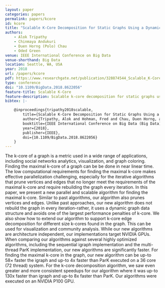 ```yaml
---
layout: paper
categories: papers
permalink: papers/kcore
id: kcore
title: "Scalable K-Core Decomposition for Static Graphs Using a Dynamic Graph Data Structure"
authors:
    - Alok Tripathy
    - Chinmaya Andukuri
    - Duen Horng (Polo) Chau
    - Oded Green
venue: IEEE International Conference on Big Data
venue-shorthand: Big Data
location: Seattle, WA, USA
year: 2018
url: /papers/kcore
pdf: https://www.researchgate.net/publication/328874544_Scalable_K-Core_Decomposition_for_Static_Graphs_Using_a_Dynamic_Graph_Data_Structure
type: conference
doi: "10.1109/BigData.2018.8622056"
feature-title: Scalable K-Core
feature-description: Scalable k-core decomposition for static graphs using a dynamic graph data structure
bibtex: |-

    @inproceedings{tripathy2018scalable,
        title={Scalable K-Core Decomposition for Static Graphs Using a Dynamic Graph Data Structure},
        author={Tripathy, Alok and Hohman, Fred and Chau, Duen Horng, and Green, Oded},
        booktitle={IEEE International Conference on Big Data (Big Data)},
        year={2018},
        publisher={IEEE},
        doi={10.1109/BigData.2018.8622056}
    }
---
```


The k-core of a graph is a metric used in a wide range of applications, including social networks analytics, visualization, and graph coloring.
Finding the maximal k-core of a graph can be be done in near linear time.
The low computational requirements for finding the maximal k-core makes effective parallelization challenging, especially for the iterative algorithms that prune vertices and edges that no longer meet the requirements of the maximal k-core and require rebuilding the graph every iteration.
In this paper, we present a new parallel and scalable algorithm for finding the maximal k-core.
Similar to past algorithms, our algorithm also prunes vertices and edges.
Unlike past approaches, our new algorithm does not rebuild the graph in every iteration-rather, it uses a dynamic graph data structure and avoids one of the largest performance penalties of k-core.
We also show how to extend our algorithm to support k-core edge decomposition for different size k-cores found in the graph.
This can be used for visualization and community analysis.
While our new algorithms are architecture independent, our implementations target NVIDIA GPUs.
When comparing our algorithms against several highly optimized algorithms, including the sequential igraph implementation and the multi-thread ParK implementation, our new algorithms are significantly faster.
For finding the maximal k-core in the graph, our new algorithm can be up-to 58× faster the igraph and up-to 4x faster than ParK executed on a 36 core (72 thread) system.
For the k-core decomposition algorithm, we saw even greater and more consistent speedups for our algorithm where it was up-to 130x faster than igraph and up-to 8x faster than ParK.
Our algorithms were executed on an NVIDIA P100 GPU.
